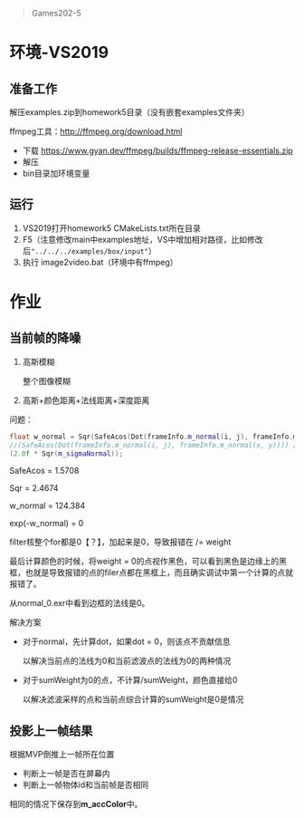 > Games202-5

# 环境-VS2019

## 准备工作

解压examples.zip到homework5目录（没有嵌套examples文件夹）

ffmpeg工具：http://ffmpeg.org/download.html

- 下载 https://www.gyan.dev/ffmpeg/builds/ffmpeg-release-essentials.zip
- 解压
- bin目录加环境变量

## 运行

1. VS2019打开homework5 CMakeLists.txt所在目录
2. F5（注意修改main中examples地址，VS中增加相对路径，比如修改后`"../../../examples/box/input"`）
3. 执行 image2video.bat（环境中有ffmpeg）

# 作业

## 当前帧的降噪

1. 高斯模糊

   整个图像模糊

2. 高斯+颜色距离+法线距离+深度距离

问题：

```c++
float w_normal = Sqr(SafeAcos(Dot(frameInfo.m_normal(i, j), frameInfo.m_normal(x, y)))) / //计算得到的 w_normal太大导致weight用exp计算得到0
//(SafeAcos(Dot(frameInfo.m_normal(i, j), frameInfo.m_normal(x, y)))) /
(2.0f * Sqr(m_sigmaNormal));
```

SafeAcos = 1.5708

Sqr = 2.4674

w_normal = 124.384

exp(-w_normal) = 0

filter核整个for都是0【？】，加起来是0，导致报错在 /= weight

最后计算颜色的时候，将weight = 0的点视作黑色，可以看到黑色是边缘上的黑框，也就是导致报错的点的filer点都在黑框上，而且确实调试中第一个计算的点就报错了。

从normal_0.exr中看到边框的法线是0。

解决方案

- 对于normal，先计算dot，如果dot = 0，则该点不贡献信息

  以解决当前点的法线为0和当前滤波点的法线为0的两种情况

- 对于sumWeight为0的点，不计算/sumWeight，颜色直接给0

  以解决滤波采样的点和当前点综合计算的sumWeight是0是情况

## 投影上一帧结果

根据MVP倒推上一帧所在位置

- 判断上一帧是否在屏幕内
- 判断上一帧物体id和当前帧是否相同

相同的情况下保存到**m_accColor**中。


